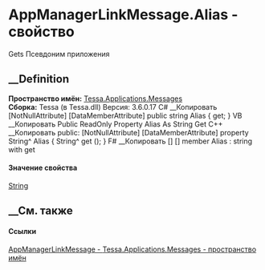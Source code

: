 # AppManagerLinkMessage.Alias - свойство
Gets Псевдоним приложения
## __Definition
 **Пространство имён:**
[Tessa.Applications.Messages](N_Tessa_Applications_Messages.htm)  
 **Сборка:** Tessa (в Tessa.dll) Версия: 3.6.0.17
C# __Копировать
    [NotNullAttribute]
    [DataMemberAttribute]
    public string Alias { get; }
VB __Копировать
    <NotNullAttribute>
    <DataMemberAttribute>
    Public ReadOnly Property Alias As String
    	Get
C++ __Копировать
     public:
    [NotNullAttribute]
    [DataMemberAttribute]
    property String^ Alias {
    	String^ get ();
    }
F# __Копировать
     [<NotNullAttribute>]
    [<DataMemberAttribute>]
    member Alias : string with get
#### Значение свойства
[String](https://learn.microsoft.com/dotnet/api/system.string)
##  __См. также
#### Ссылки
[AppManagerLinkMessage -
](T_Tessa_Applications_Messages_AppManagerLinkMessage.htm)
[Tessa.Applications.Messages - пространство
имён](N_Tessa_Applications_Messages.htm)
